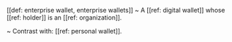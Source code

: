 [[def: enterprise wallet, enterprise wallets]]
~ A [[ref: digital wallet]] whose [[ref: holder]] is an [[ref: organization]].

~ Contrast with: [[ref: personal wallet]].

